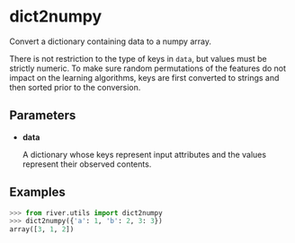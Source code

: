 # dict2numpy

Convert a dictionary containing data to a numpy array.

There is not restriction to the type of keys in `data`, but values must be strictly numeric. To make sure random permutations of the features do not impact on the learning algorithms, keys are first converted to strings and then sorted prior to the conversion.

## Parameters

- **data**

    A dictionary whose keys represent input attributes and the values represent their observed contents.



## Examples

```python
>>> from river.utils import dict2numpy
>>> dict2numpy({'a': 1, 'b': 2, 3: 3})
array([3, 1, 2])
```

